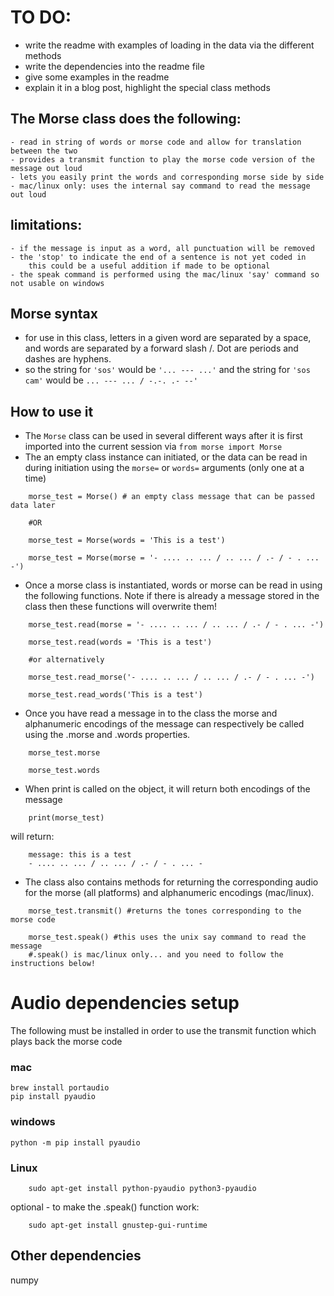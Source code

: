 # TO DO:

- write the readme with examples of loading in the data via the different methods
- write the dependencies into the readme file
- give some examples in the readme
- explain it in a blog post, highlight the special class methods


## The Morse class does the following:
	- read in string of words or morse code and allow for translation between the two
	- provides a transmit function to play the morse code version of the message out loud
	- lets you easily print the words and corresponding morse side by side
	- mac/linux only: uses the internal say command to read the message out loud

## limitations:
	- if the message is input as a word, all punctuation will be removed
	- the 'stop' to indicate the end of a sentence is not yet coded in
		this could be a useful addition if made to be optional
	- the speak command is performed using the mac/linux 'say' command so not usable on windows

## Morse syntax
- for use in this class, letters in a given word are separated by a space, and words are separated by a forward slash /. Dot are periods and dashes are hyphens.
- so the string for `'sos'` would be `'... --- ...'` and the string for `'sos cam'` would be `... --- ... / -.-. .- --'`

## How to use it
- The `Morse` class can be used in several different ways after it is first imported into the current session via `from morse import Morse`
- The an empty class instance can initiated, or the data can be read in during initiation using the `morse=` or `words=` arguments (only one at a time)

```
	morse_test = Morse() # an empty class message that can be passed data later
	
	#OR
	
	morse_test = Morse(words = 'This is a test')
	
	morse_test = Morse(morse = '- .... .. ... / .. ... / .- / - . ... -')

```

- Once a morse class is instantiated, words or morse can be read in using the following functions. Note if there is already a message stored in the class then these functions will overwrite them!
```
	morse_test.read(morse = '- .... .. ... / .. ... / .- / - . ... -')

	morse_test.read(words = 'This is a test')
	
	#or alternatively

	morse_test.read_morse('- .... .. ... / .. ... / .- / - . ... -')

	morse_test.read_words('This is a test')

```

- Once you have read a message in to the class the morse and alphanumeric encodings of the message can respectively be called using the .morse and .words properties.
```
	morse_test.morse
	
	morse_test.words
```

- When print is called on the object, it will return both encodings of the message
```
	print(morse_test)
```
will return:
```
	message: this is a test
	- .... .. ... / .. ... / .- / - . ... -
```
- The class also contains methods for returning the corresponding audio for the morse (all platforms) and alphanumeric encodings (mac/linux).
```
	morse_test.transmit() #returns the tones corresponding to the morse code
	
	morse_test.speak() #this uses the unix say command to read the message 
	#.speak() is mac/linux only... and you need to follow the instructions below!
```


# Audio dependencies setup
The following must be installed in order to use the transmit function which plays back the morse code
### mac 
```
brew install portaudio 
pip install pyaudio
```
### windows 
```
python -m pip install pyaudio
```

### Linux
```
	sudo apt-get install python-pyaudio python3-pyaudio
```
optional - to make the .speak() function work:
```
	sudo apt-get install gnustep-gui-runtime
```
## Other dependencies
numpy